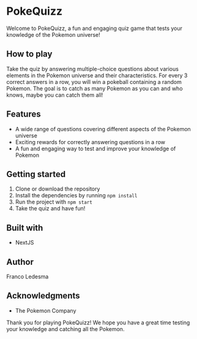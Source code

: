 # PokeQuizz

Welcome to PokeQuizz, a fun and engaging quiz game that tests your knowledge of the Pokemon universe!

## How to play
Take the quiz by answering multiple-choice questions about various elements in the Pokemon universe and their characteristics.
For every 3 correct answers in a row, you will win a pokeball containing a random Pokemon.
The goal is to catch as many Pokemon as you can and who knows, maybe you can catch them all!

## Features
- A wide range of questions covering different aspects of the Pokemon universe
- Exciting rewards for correctly answering questions in a row
- A fun and engaging way to test and improve your knowledge of Pokemon

## Getting started
1. Clone or download the repository
2. Install the dependencies by running `npm install`
3. Run the project with `npm start`
4. Take the quiz and have fun!

## Built with
- NextJS

## Author
Franco Ledesma 

## Acknowledgments
- The Pokemon Company

Thank you for playing PokeQuizz! We hope you have a great time testing your knowledge and catching all the Pokemon.
